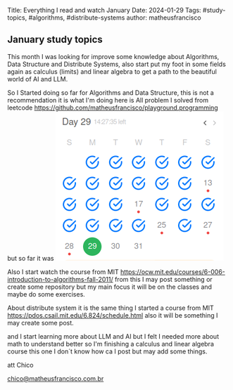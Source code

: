 Title: Everything I read and watch January
Date: 2024-01-29
Tags: #study-topics, #algorithms, #distribute-systems
author: matheusfrancisco

## January study topics

This month I was looking for improve some knowledge about Algorithms, Data Structure and Distribute Systems, also start put my foot in some fields again as calculus (limits) and linear algebra to get a path to the beautiful world of AI and LLM.

So I Started doing so far for Algorithms and Data Structure, this is not a recommendation it is what I'm doing here is All problem I solved from leetcode https://github.com/matheusfrancisco/playground.programming but so far it was 
![image.png](../assets/image_1706520749939_0.png)

Also I start watch the course from MIT https://ocw.mit.edu/courses/6-006-introduction-to-algorithms-fall-2011/ from this I may post something or create some repository but my main focus it will be on the classes and maybe do some exercises.

About distribute system it is the same thing I started a course from MIT https://pdos.csail.mit.edu/6.824/schedule.html also it will be something I may create some post.

and I start learning more about LLM and AI but I felt I needed more about math to understand better so I'm finishing a calculus and linear algebra course this one I don´t know how ca I post but may add some things.

att Chico

chico@matheusfrancisco.com.br
